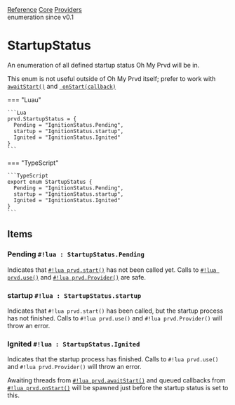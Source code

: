 <div class="ompdoc-reference-breadcrumbs">
<a href="../../../">Reference</a>
<a href="../../">Core</a>
<a href="../">Providers</a>
</div>

<div class="ompdoc-reference-tags">
<span>enumeration</span>
<span>since v0.1</span>
</div>

# StartupStatus

An enumeration of all defined startup status Oh My Prvd will be in.

This enum is not useful outside of Oh My Prvd itself; prefer to work with
[`awaitStart()`](await-start.md) and [`
onStart(callback)`](on-start.md)

=== "Luau"

    ```Lua
    prvd.StartupStatus = {
      Pending = "IgnitionStatus.Pending",
      startup = "IgnitionStatus.startup",
      Ignited = "IgnitionStatus.Ignited"
    }
    ```

=== "TypeScript"

    ```TypeScript
    export enum StartupStatus {
      Pending = "IgnitionStatus.Pending",
      startup = "IgnitionStatus.startup",
      Ignited = "IgnitionStatus.Ignited"
    }
    ```

## Items

### Pending `#!lua : StartupStatus.Pending`

Indicates that [`#!lua prvd.start()`](start.md) has not been called yet. Calls
to [`#!lua prvd.use()`](use.md) and [`#!lua prvd.Provider()`](provider.md) are
safe.

### startup `#!lua : StartupStatus.startup`

Indicates that `#!lua prvd.start()` has been called, but the startup process
has not finished. Calls to `#!lua prvd.use()` and `#!lua prvd.Provider()` will
throw an error.

### Ignited `#!lua : StartupStatus.Ignited`

Indicates that the startup process has finished. Calls to `#!lua prvd.use()`
and `#!lua prvd.Provider()` will throw an error.

Awaiting threads from [`#!lua prvd.awaitStart()`](await-start.md) and
queued callbacks from [`#!lua prvd.onStart()`](on-start.md) will be
spawned just before the startup status is set to this.
